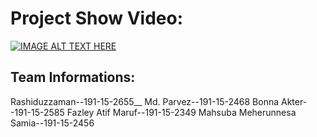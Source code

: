 # Project Show Video:




[![IMAGE ALT TEXT HERE](https://img.youtube.com/vi/oP7wm-0Iyas/0.jpg)](https://www.youtube.com/watch?v=oP7wm-0Iyas)

## Team Informations:
Rashiduzzaman--191-15-2655__
Md. Parvez--191-15-2468
Bonna Akter--191-15-2585
Fazley Atif Maruf--191-15-2349
Mahsuba Meherunnesa Samia--191-15-2456
